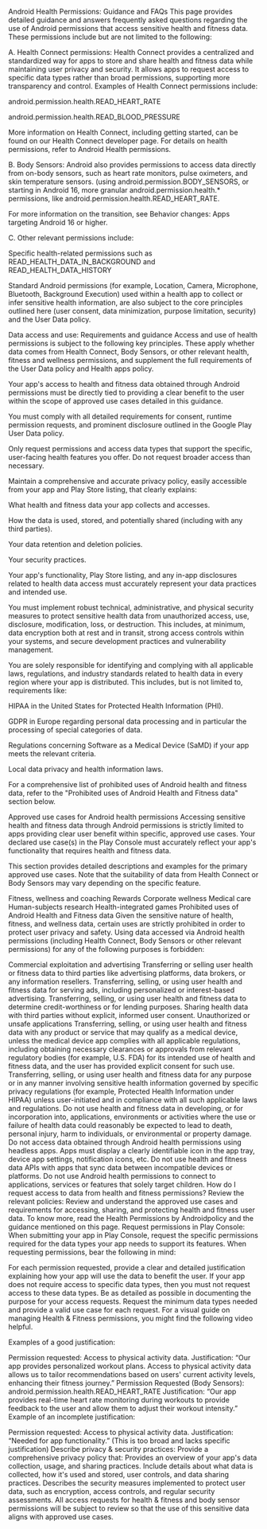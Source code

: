 Android Health Permissions: Guidance and FAQs
This page provides detailed guidance and answers frequently asked questions regarding the use of Android permissions that access sensitive health and fitness data. These permissions include but are not limited to the following:

A. Health Connect permissions: Health Connect provides a centralized and standardized way for apps to store and share health and fitness data while maintaining user privacy and security. It allows apps to request access to specific data types rather than broad permissions, supporting more transparency and control. Examples of Health Connect permissions include:

android.permission.health.READ_HEART_RATE

android.permission.health.READ_BLOOD_PRESSURE

More information on Health Connect, including getting started, can be found on our Health Connect developer page. For details on health permissions, refer to  Android Health permissions.

B. Body Sensors: Android also provides permissions to access data directly from on-body sensors, such as heart rate monitors, pulse oximeters, and skin temperature sensors. (using android.permission.BODY_SENSORS, or starting in Android 16, more granular android.permission.health.* permissions, like android.permission.health.READ_HEART_RATE.

For more information on the transition, see Behavior changes: Apps targeting Android 16 or higher.

C. Other relevant permissions include:

Specific health-related permissions such as READ_HEALTH_DATA_IN_BACKGROUND and READ_HEALTH_DATA_HISTORY

Standard Android permissions (for example, Location, Camera, Microphone, Bluetooth, Background Execution) used within a health app to collect or infer sensitive health information, are also subject to the core principles outlined here (user consent, data minimization, purpose limitation, security) and the User Data policy.

Data access and use: Requirements and guidance
Access and use of health permissions is subject to the following key principles. These apply whether data comes from Health Connect, Body Sensors, or other relevant health, fitness and wellness permissions, and supplement the full requirements of the User Data policy and Health apps policy.

Your app's access to health and fitness data obtained through Android permissions must be directly tied to providing a clear benefit to the user within the scope of approved use cases detailed in this guidance.

You must comply with all detailed requirements for consent, runtime permission requests, and prominent disclosure outlined in the Google Play User Data policy.

Only request permissions and access data types that support the specific, user-facing health features you offer. Do not request broader access than necessary.

Maintain a comprehensive and accurate privacy policy, easily accessible from your app and Play Store listing, that clearly explains:

What health and fitness data your app collects and accesses.

How the data is used, stored, and potentially shared (including with any third parties).

Your data retention and deletion policies.

Your security practices.

Your app's functionality, Play Store listing, and any in-app disclosures related to health data access must accurately represent your data practices and intended use.

You must implement robust technical, administrative, and physical security measures to protect sensitive health data from unauthorized access, use, disclosure, modification, loss, or destruction. This includes, at minimum, data encryption both at rest and in transit, strong access controls within your systems, and secure development practices and vulnerability management.

You are solely responsible for identifying and complying with all applicable laws, regulations, and industry standards related to health data in every region where your app is distributed. This includes, but is not limited to, requirements like:

HIPAA in the United States for Protected Health Information (PHI).

GDPR in Europe regarding personal data processing and in particular the processing of special categories of data.

Regulations concerning Software as a Medical Device (SaMD) if your app meets the relevant criteria.

Local data privacy and health information laws.

For a comprehensive list of prohibited uses of Android health and fitness data, refer to the "Prohibited uses of Android Health and Fitness data" section below.

Approved use cases for Android health permissions
Accessing sensitive health and fitness data through Android permissions is strictly limited to apps providing clear user benefit within specific, approved use cases. Your declared use case(s) in the Play Console must accurately reflect your app's functionality that requires health and fitness data.

This section provides detailed descriptions and examples for the primary approved use cases. Note that the suitability of data from Health Connect or Body Sensors may vary depending on the specific feature.

Fitness, wellness and coaching
Rewards
Corporate wellness
Medical care
Human-subjects research
Health-integrated games
Prohibited uses of Android Health and Fitness data
Given the sensitive nature of health, fitness, and wellness data, certain uses are strictly prohibited in order to protect user privacy and safety. Using data accessed via Android health permissions (including Health Connect, Body Sensors or other relevant permissions) for any of the following purposes is forbidden:

Commercial exploitation and advertising
Transferring or selling user health or fitness data to third parties like advertising platforms, data brokers, or any information resellers.
Transferring, selling, or using user health and fitness data for serving ads, including personalized or interest-based advertising.
Transferring, selling, or using user health and fitness data to determine credit-worthiness or for lending purposes.
Sharing health data with third parties without explicit, informed user consent.
Unauthorized or unsafe applications
Transferring, selling, or using user health and fitness data with any product or service that may qualify as a medical device, unless the medical device app complies with all applicable regulations, including obtaining necessary clearances or approvals from relevant regulatory bodies (for example, U.S. FDA) for its intended use of health and fitness data, and the user has provided explicit consent for such use.
Transferring, selling, or using user health and fitness data for any purpose or in any manner involving sensitive health information governed by specific privacy regulations (for example, Protected Health Information under HIPAA) unless user-initiated and in compliance with all such applicable laws and regulations.
Do not use health and fitness data in developing, or for incorporation into, applications, environments or activities where the use or failure of health data could reasonably be expected to lead to death, personal injury, harm to individuals, or environmental or property damage.
Do not access data obtained through Android health permissions using headless apps. Apps must display a clearly identifiable icon in the app tray, device app settings, notification icons, etc.
Do not use health and fitness data APIs with apps that sync data between incompatible devices or platforms.
Do not use Android health permissions to connect to applications, services or features that solely target children.
How do I request access to data from health and fitness permissions?
Review the relevant policies: Review and understand the approved use cases and requirements for accessing, sharing, and protecting health and fitness user data. To know more, read the Health Permissions by Androidpolicy and the guidance mentioned on this page.
Request permissions in Play Console: When submitting your app in Play Console, request the specific permissions required for the data types your app needs to support its features.
When requesting permissions, bear the following in mind:

For each permission requested, provide a clear and detailed justification explaining how your app will use the data to benefit the user.
If your app does not require access to specific data types, then you must not request access to these data types.
Be as detailed as possible in documenting the purpose for your access requests.
Request the minimum data types needed and provide a valid use case for each request.
For a visual guide on managing Health & Fitness permissions, you might find the following video helpful.

Examples of a good justification:

Permission requested: Access to physical activity data.
Justification: “Our app provides personalized workout plans. Access to physical activity data allows us to tailor recommendations based on users' current activity levels, enhancing their fitness journey.”
Permission Requested (Body Sensors): android.permission.health.READ_HEART_RATE
Justification: “Our app provides real-time heart rate monitoring during workouts to provide feedback to the user and allow them to adjust their workout intensity.”
Example of an incomplete justification:

Permission requested: Access to physical activity data.
Justification: “Needed for app functionality.” (This is too broad and lacks specific justification)
Describe privacy & security practices: Provide a comprehensive privacy policy that:
Provides an overview of your app's data collection, usage, and sharing practices. Include details about what data is collected, how it's used and stored, user controls, and data sharing practices.
Describes the security measures implemented to protect user data, such as encryption, access controls, and regular security assessments.
All access requests for health & fitness and body sensor permissions will be subject to review so that the use of this sensitive data aligns with approved use cases.